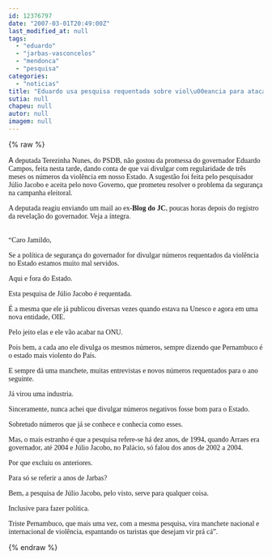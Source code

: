 ```yaml
---
id: 12376797
date: "2007-03-01T20:49:00Z"
last_modified_at: null
tags:
  - "eduardo"
  - "jarbas-vasconcelos"
  - "mendonca"
  - "pesquisa"
categories:
  - "noticias"
title: "Eduardo usa pesquisa requentada sobre viol\u00eancia para atacar Jarbas e Mendon\u00e7a. Estamos mal, reclama tucana"
sutia: null
chapeu: null
autor: null
imagem: null
---
```

{% raw %}
<p><P>A<FONT face=Verdana> deputada Terezinha Nunes, do PSDB, não gostou da promessa do governador Eduardo Campos, feita nesta tarde, dando conta de que vai divulgar com regularidade de três meses os números da violência em nosso Estado. A sugestão foi feita pelo pesquisador Júlio Jacobo e aceita pelo novo Governo, que prometeu resolver o problema da segurança na campanha eleitoral.</FONT></P></p>
<p><P><FONT face=Verdana>A deputada reagiu enviando um mail ao ex-<STRONG>Blog do JC</STRONG>, poucas horas depois do registro da revelação do governador. Veja a íntegra.</FONT></P></p>
<p><P><BR><FONT face=Verdana>“Caro Jamildo,</FONT></P></p>
<p><P><FONT face=Verdana>Se a política de segurança do governador for divulgar números requentados da violência no Estado estamos muito mal servidos. </FONT></P></p>
<p><P><FONT face=Verdana>Aqui e fora do Estado. </FONT></P></p>
<p><P><FONT face=Verdana>Esta pesquisa de Júlio Jacobo é requentada. </FONT></P></p>
<p><P><FONT face=Verdana>É a mesma que ele já publicou diversas vezes quando estava na Unesco e agora em uma nova entidade, OIE. </FONT></P></p>
<p><P><FONT face=Verdana>Pelo jeito elas e ele vão acabar na ONU.</FONT></P></p>
<p><P><FONT face=Verdana>Pois bem, a cada ano ele divulga os mesmos números, sempre dizendo que Pernambuco é o estado mais violento do País. </FONT></P></p>
<p><P><FONT face=Verdana>E sempre dá uma manchete, muitas entrevistas e novos números requentados para o ano seguinte. </FONT></P></p>
<p><P><FONT face=Verdana>Já virou uma industria. </FONT></P></p>
<p><P><FONT face=Verdana>Sinceramente, nunca achei que divulgar números negativos fosse bom para o Estado. </FONT></P></p>
<p><P><FONT face=Verdana>Sobretudo números que já se conhece e conhecia como esses. </FONT></P></p>
<p><P><FONT face=Verdana>Mas, o mais estranho é que a pesquisa refere-se há dez anos, de 1994, quando Arraes era governador, até 2004 e Júlio Jacobo, no Palácio, só falou dos anos de 2002 a 2004. </FONT></P></p>
<p><P><FONT face=Verdana>Por que excluiu os anteriores. </FONT></P></p>
<p><P><FONT face=Verdana>Para só se referir a anos de Jarbas? </FONT></P></p>
<p><P><FONT face=Verdana>Bem, a pesquisa de Júlio Jacobo, pelo visto, serve para qualquer coisa. </FONT></P></p>
<p><P><FONT face=Verdana>Inclusive para fazer política. </FONT></P></p>
<p><P><FONT face=Verdana>Triste Pernambuco, que mais uma vez, com a mesma pesquisa, vira manchete nacional e internacional de violência, espantando os turistas que desejam vir prá cá”.</FONT></P> </p>
{% endraw %}